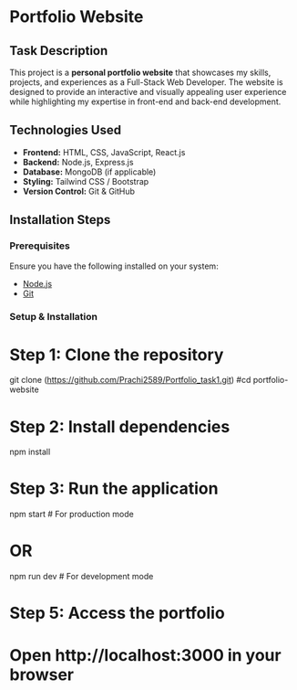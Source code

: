 # Portfolio Website

## Task Description
This project is a **personal portfolio website** that showcases my skills, projects, and experiences as a Full-Stack Web Developer.
The website is designed to provide an interactive and visually appealing user experience while highlighting my expertise in front-end and back-end development.

## Technologies Used
- **Frontend:** HTML, CSS, JavaScript, React.js
- **Backend:** Node.js, Express.js
- **Database:** MongoDB (if applicable)
- **Styling:** Tailwind CSS / Bootstrap
- **Version Control:** Git & GitHub

## Installation Steps

### Prerequisites
Ensure you have the following installed on your system:

- [Node.js](https://nodejs.org/)
- [Git](https://git-scm.com/)

### Setup & Installation

# Step 1: Clone the repository
git clone (https://github.com/Prachi2589/Portfolio_task1.git)
#cd portfolio-website

# Step 2: Install dependencies
npm install

# Step 3: Run the application
npm start  # For production mode

# OR

npm run dev  # For development mode

# Step 5: Access the portfolio
# Open http://localhost:3000 in your browser
